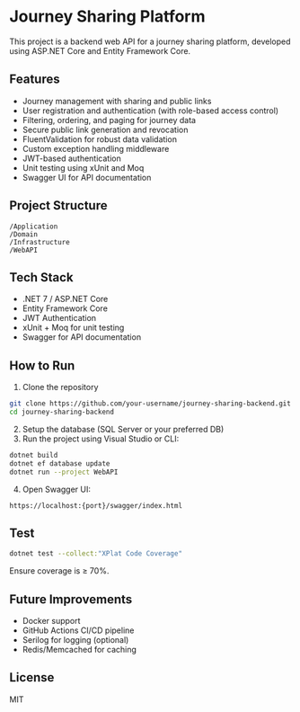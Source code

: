 
# Journey Sharing Platform

This project is a backend web API for a journey sharing platform, developed using ASP.NET Core and Entity Framework Core.

## Features

- Journey management with sharing and public links
- User registration and authentication (with role-based access control)
- Filtering, ordering, and paging for journey data
- Secure public link generation and revocation
- FluentValidation for robust data validation
- Custom exception handling middleware
- JWT-based authentication
- Unit testing using xUnit and Moq
- Swagger UI for API documentation

## Project Structure

```
/Application
/Domain
/Infrastructure
/WebAPI
```

## Tech Stack

- .NET 7 / ASP.NET Core
- Entity Framework Core
- JWT Authentication
- xUnit + Moq for unit testing
- Swagger for API documentation

## How to Run

1. Clone the repository
```bash
git clone https://github.com/your-username/journey-sharing-backend.git
cd journey-sharing-backend
```

2. Setup the database (SQL Server or your preferred DB)
3. Run the project using Visual Studio or CLI:
```bash
dotnet build
dotnet ef database update
dotnet run --project WebAPI
```

4. Open Swagger UI:
```
https://localhost:{port}/swagger/index.html
```

## Test

```bash
dotnet test --collect:"XPlat Code Coverage"
```

Ensure coverage is ≥ 70%.

## Future Improvements

- Docker support
- GitHub Actions CI/CD pipeline
- Serilog for logging (optional)
- Redis/Memcached for caching

## License

MIT
